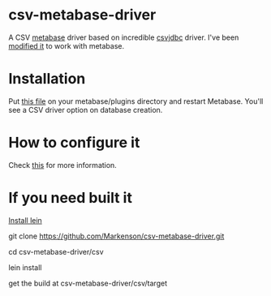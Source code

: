 # csv-metabase-driver
A CSV [metabase](https://www.metabase.com) driver based on incredible [csvjdbc](http://csvjdbc.sourceforge.net) driver. I've been [modified it](https://github.com/Markenson/csvjdbc4metabase) to work with metabase.

# Installation
Put [this file](https://github.com/Markenson/csv-metabase-driver/releases/download/1.0.1/csv.metabase-driver.jar) on your metabase/plugins directory and restart Metabase. You'll see a CSV driver option on database creation.

# How to configure it
Check [this](https://github.com/Markenson/csv-metabase-driver/issues/1) for more information.

# If you need built it

[Install lein](https://leiningen.org)

git clone https://github.com/Markenson/csv-metabase-driver.git

cd csv-metabase-driver/csv

lein install

get the build at csv-metabase-driver/csv/target

